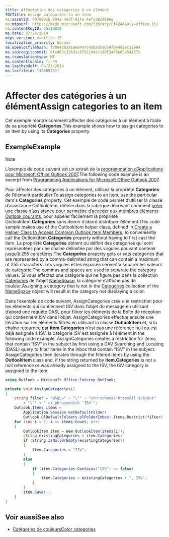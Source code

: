```yaml
---
title: Affectation des catégories à un élément
TOCTitle: Assign categories to an item
ms:assetid: 4070801b-994a-46df-91fe-4efca834886e
ms:mtpsurl: https://msdn.microsoft.com/library/Ff424469(v=office.15)
ms:contentKeyID: 55119828
ms.date: 07/24/2014
mtps_version: v=office.15
localization_priority: Normal
ms.openlocfilehash: f8b94d03a1aea447c4dba859659f044d8ec11994
ms.sourcegitcommit: 8fe462c32b91c87911942c188f3445e85a54137c
ms.translationtype: MT
ms.contentlocale: fr-FR
ms.lasthandoff: 04/23/2019
ms.locfileid: "32359731"
---
```

# <a name="assign-categories-to-an-item"></a><span data-ttu-id="35ba5-102">Affecter des catégories à un élément</span><span class="sxs-lookup"><span data-stu-id="35ba5-102">Assign categories to an item</span></span>

<span data-ttu-id="35ba5-103">Cet exemple montre comment affecter des catégories à un élément à l’aide de sa propriété **Categories**.</span><span class="sxs-lookup"><span data-stu-id="35ba5-103">This example shows how to assign categories to an item by using its **Categories** property.</span></span>

## <a name="example"></a><span data-ttu-id="35ba5-104">Exemple</span><span class="sxs-lookup"><span data-stu-id="35ba5-104">Example</span></span>

> [!NOTE] 
> <span data-ttu-id="35ba5-105">L’exemple de code suivant est un extrait de la [programmation d’Applications pour Microsoft Office Outlook 2007](https://www.amazon.com/gp/product/0735622493?ie=UTF8&tag=msmsdn-20&linkCode=as2&camp=1789&creative=9325&creativeASIN=0735622493).</span><span class="sxs-lookup"><span data-stu-id="35ba5-105">The following code example is an excerpt from [Programming Applications for Microsoft Office Outlook 2007](https://www.amazon.com/gp/product/0735622493?ie=UTF8&tag=msmsdn-20&linkCode=as2&camp=1789&creative=9325&creativeASIN=0735622493).</span></span>


<span data-ttu-id="35ba5-106">Pour affecter des catégories à un élément, utilisez la propriété **Categories** de l’élément particulier.</span><span class="sxs-lookup"><span data-stu-id="35ba5-106">To assign categories to an item, use the particular item's **Categories** property.</span></span> <span data-ttu-id="35ba5-107">Cet exemple de code permet d’utiliser la classe d’assistance OutlookItem, définie dans la rubrique décrivant comment [créer une classe d’assistance pour permettre d’accéder aux membres éléments Outlook courants](how-to-create-a-helper-class-to-access-common-outlook-item-members.md), pour appeler facilement la propriété OutlookItem.**Categories** sans devoir d’abord distribuer l’élément.</span><span class="sxs-lookup"><span data-stu-id="35ba5-107">This code sample makes use of the OutlookItem helper class, defined in [Create a Helper Class to Access Common Outlook Item Members](how-to-create-a-helper-class-to-access-common-outlook-item-members.md), to conveniently call the OutlookItem.**Categories** property without having to first cast the item.</span></span> <span data-ttu-id="35ba5-108">La propriété **Categories** obtient ou définit des catégories qui sont représentées par une chaîne délimitée par des virgules pouvant contenir jusqu’à 255 caractères.</span><span class="sxs-lookup"><span data-stu-id="35ba5-108">The **Categories** property gets or sets categories that are represented by a comma-delimited string that can contain a maximum of 255 characters.</span></span> <span data-ttu-id="35ba5-109">Les virgules et les espaces servent à séparer les valeurs de catégorie.</span><span class="sxs-lookup"><span data-stu-id="35ba5-109">The commas and spaces are used to separate the category values.</span></span> <span data-ttu-id="35ba5-110">Si vous affectez une catégorie qui ne figure pas dans la collection [Categories](https://msdn.microsoft.com/library/bb646607\(v=office.15\)) de l’objet [NameSpace](https://msdn.microsoft.com/library/bb645857\(v=office.15\)), la catégorie n’affiche pas de couleur.</span><span class="sxs-lookup"><span data-stu-id="35ba5-110">Assigning a category that is not in the [Categories](https://msdn.microsoft.com/library/bb646607\(v=office.15\)) collection of the [NameSpace](https://msdn.microsoft.com/library/bb645857\(v=office.15\)) object will result in the category not displaying a color.</span></span>

<span data-ttu-id="35ba5-p102">Dans l’exemple de code suivant, AssignCategories crée une restriction pour les éléments qui contiennent ISV dans l’objet du message en utilisant d’abord une requête DASL pour filtrer les éléments de la Boîte de réception qui contiennent ISV dans l’objet. AssignCategories effectue ensuite une itération sur les éléments filtrés en utilisant la classe **OutlookItem** et, si la chaîne retournée par **item.Categories** n’est pas une référence null ou est déjà assignée à ISV, la catégorie ISV est assignée à l’élément.</span><span class="sxs-lookup"><span data-stu-id="35ba5-p102">In the following code example, AssignCategories creates a restriction for items that contain “ISV” in the subject by first using a DAV Searching and Locating (DASL) query to filter items in the Inbox that contain “ISV” in the subject. AssignCategories then iterates through the filtered items by using the **OutlookItem** class and, if the string returned by **item.Categories** is not a null reference or was already assigned to the ISV, the ISV category is assigned to the item.</span></span>

```csharp
using Outlook = Microsoft.Office.Interop.Outlook;
```

```csharp
private void AssignCategories()
{
    string filter = "@SQL=" + "\"" + "urn:schemas:httpmail:subject"
        + "\"" + " ci_phrasematch 'ISV'";
    Outlook.Items items =
        Application.Session.GetDefaultFolder(
        Outlook.OlDefaultFolders.olFolderInbox).Items.Restrict(filter);
    for (int i = 1; i <= items.Count; i++)
    {
        OutlookItem item = new OutlookItem(items[i]);
        string existingCategories = item.Categories;
        if (String.IsNullOrEmpty(existingCategories))
        {
            item.Categories = "ISV";
        }
        else
        {
            if (item.Categories.Contains("ISV") == false)
            {
                item.Categories = existingCategories + ", ISV";
            }
        }
        item.Save();
    }
}
```

## <a name="see-also"></a><span data-ttu-id="35ba5-113">Voir aussi</span><span class="sxs-lookup"><span data-stu-id="35ba5-113">See also</span></span>

- [<span data-ttu-id="35ba5-114">Catégories de couleurs</span><span class="sxs-lookup"><span data-stu-id="35ba5-114">Color categories</span></span>](color-categories.md)

